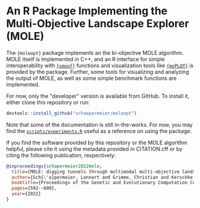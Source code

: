 # An R Package Implementing the Multi-Objective Landscape Explorer (MOLE)

The `{moleopt}` package implements an the bi-objective MOLE algorithm. MOLE itself is implemented in C++, and an R interface for simple interoperability with [`{smoof}`](https://github.com/jakobbossek/smoof) functions and visualization tools like [`{moPLOT}`](https://github.com/kerschke/moPLOT) is provided by the package. Further, some tools for visualizing and analyzing the output of MOLE, as well as some simple benchmark functions are implemented.

For now, only the "developer" version is available from GitHub. To install it, either clone this repository or run:

```r
devtools::install_github("schaepermeier/moleopt")
```

Note that some of the documentation is still in-the-works. For now, you may find the [`scripts/experiments.R`](./scripts/experiments.R) useful as a reference on using the package.

If you find the software provided by this repository or the MOLE algorithm helpful, please cite it using the metadata provided in CITATION.cff or by citing the following publication, respectively:

```bibtex
@inproceedings{schapermeier2022mole,
  title={MOLE: digging tunnels through multimodal multi-objective landscapes},
  author={Sch{\"a}permeier, Lennart and Grimme, Christian and Kerschke, Pascal},
  booktitle={Proceedings of the Genetic and Evolutionary Computation Conference},
  pages={592--600},
  year={2022}
}
```
